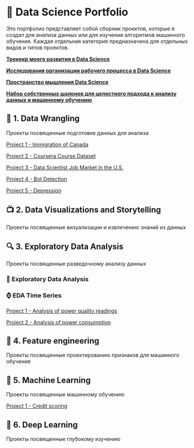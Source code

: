 # &#128188; Data Science Portfolio

Это портфолио представляет собой сборник проектов, которые я создал для анализа данных или для изучения алгоритмов машинного обучения. Каждая отдельная категория предназначена для отдельных видов и типов  проектов.

[**Трекекр моего развития в Data Science**](https://www.notion.so/7ca77a8c168e42699d08093d19fe0782?v=17464acfb4a14214a5a3ede9ff85e98e)

[**Исследования организации рабочего процесса в Data Science**](https://www.notion.so/Data-Science-as-Process-e1616f288d2645fe9901341cff1c1b65)

[**Пространство мышления Data Science**](https://www.notion.so/DATA-SCIENCE-e46df8e6700b480bb80f7f6f2eec4be0)

[**Набор собственных шалонов для целостного подхода к анализу данных и машинному обучению**](https://github.com/rttrif/-Template-/tree/master/Holistic%20approach)



## &#129529; 1. Data Wrangling


Проекты посвященные подготовке данных для анализа 

[Project 1 - Immigration of Canada](https://github.com/rttrif/Trifonov.portfolio.github.io/tree/master/1.%20Data%20Wrangling/Project%201%20-%20Immigration%20of%20Canada)

[Project 2 - Coursera Course Dataset](https://github.com/rttrif/Trifonov.portfolio.github.io/tree/master/1.%20Data%20Wrangling/Project%202%20-%20Coursera%20Course%20Dataset)

[Project 3 - Data Scientist Job Market in the U.S.](https://github.com/rttrif/Trifonov.portfolio.github.io/tree/master/1.%20Data%20Wrangling/Project%203%20-%20Data%20Scientist%20Job%20Market%20in%20the%20U.S.)

[Project 4 - Bot Detection](https://github.com/rttrif/Trifonov.portfolio.github.io/tree/master/1.%20Data%20Wrangling/Project%204%20-%20Bot%20Detection)

[Project 5 - Depression](https://github.com/rttrif/Trifonov.portfolio.github.io/tree/master/1.%20Data%20Wrangling/Project%205%20-%20Depression)




## &#128250; 2. Data Visualizations and Storytelling
Проекты посвященные визуализации и извлечению знаний из данных


## &#128269; 3. Exploratory Data Analysis
Проекты посвященные разведочному анализу данных 

### &#128294; Exploratory Data Analysis

### &#8986; EDA Time Series

[Project 1 - Analysis of power quality readings](https://github.com/rttrif/Trifonov.portfolio.github.io/tree/master/3.%20Exploratory%20Data%20Analysis/Time%20Series%20Analysis/Project%201%20-%20Analysis%20of%20power%20quality%20readings)

[Project 2 - Analysis of power consumption](https://github.com/rttrif/Trifonov.portfolio.github.io/tree/master/3.%20Exploratory%20Data%20Analysis/Time%20Series%20Analysis/Project%202%20-%20Analysis%20of%20power%20consumption) 

## &#129516; 4. Feature engineering
Проекты посвященные проектированию признаков для машинного обучения 

## &#129302; 5. Machine Learning
Проекты посвященные машинному обучению

[Project 1 - Credit scoring](https://github.com/rttrif/Trifonov.portfolio.github.io/tree/master/5.%20Machine%20Learning/Project%201%20-%20Credit%20scoring)

## &#129504; 6. Deep Learning
Проекты посвященные глубокому изучению
